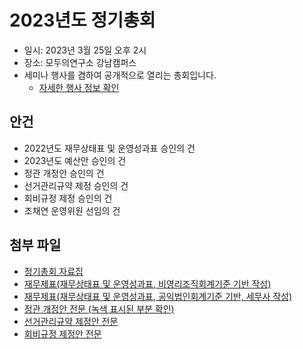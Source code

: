 # 2023년도 정기총회

- 일시: 2023년 3월 25일 오후 2시
- 장소: 모두의연구소 강남캠퍼스
- 세미나 행사를 겸하여 공개적으로 열리는 총회입니다. 
  - [자세한 행사 정보 확인](https://event.ubuntu-kr.org/2022/05/21/2023-general-assembly/)

## 안건

- 2022년도 재무상태표 및 운영성과표 승인의 건
- 2023년도 예산안 승인의 건
- 정관 개정안 승인의 건
- 선거관리규약 제정 승인의 건
- 회비규정 제정 승인의 건
- 조채연 운영위원 선임의 건

## 첨부 파일

- [정기총회 자료집](./2023_정기총회_자료집.pdf)
- [재무제표(재무상태표 및 운영성과표, 비영리조직회계기준 기반 작성)](./2023_재무제표_비영리조직회계기준기반.pdf)
- [재무제표(재무상태표 및 운영성과표, 공익법인회계기준 기반, 세무사 작성)](./2023_재무제표_공익법인회계기준기반_세무사작성.pdf)
- [정관 개정안 전문 (녹색 표시된 부분 확인)](./2023_정기총회_정관_개정안_전문.pdf)
- [선거관리규약 제정안 전문](./2023_정기총회_선거관리규약_제정안_전문.pdf)
- [회비규정 제정안 전문](./2023_정기총회_회비규정_제정안_전문.pdf)